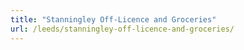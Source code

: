 ```yaml
---
title: "Stanningley Off-Licence and Groceries"
url: /leeds/stanningley-off-licence-and-groceries/
---
```


